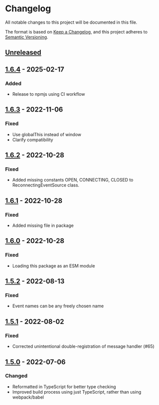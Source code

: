 # Changelog
All notable changes to this project will be documented in this file.

The format is based on [Keep a Changelog](https://keepachangelog.com/en/1.0.0/),
and this project adheres to [Semantic Versioning](https://semver.org/spec/v2.0.0.html).

## [Unreleased]

## [1.6.4] - 2025-02-17
### Added
- Release to npmjs using CI workflow

## [1.6.3] - 2022-11-06
### Fixed
- Use globalThis instead of window
- Clarify compatibility

## [1.6.2] - 2022-10-28
### Fixed
- Added missing constants OPEN, CONNECTING, CLOSED to ReconnectingEventSource class.

## [1.6.1] - 2022-10-28
### Fixed
- Added missing file in package

## [1.6.0] - 2022-10-28
### Fixed
- Loading this package as an ESM module

## [1.5.2] - 2022-08-13
### Fixed
- Event names can be any freely chosen name

## [1.5.1] - 2022-08-02
### Fixed
- Corrected unintentional double-registration of message handler (#65)

## [1.5.0] - 2022-07-06
### Changed
- Reformatted in TypeScript for better type checking
- Improved build process using just TypeScript, rather than using webpack/babel 

[Unreleased]: https://github.com/fanout/reconnecting-eventsource/compare/v1.6.4...HEAD
[1.6.4]: https://github.com/fanout/reconnecting-eventsource/compare/v1.6.3...v1.6.4
[1.6.3]: https://github.com/fanout/reconnecting-eventsource/compare/v1.6.2...v1.6.3
[1.6.2]: https://github.com/fanout/reconnecting-eventsource/compare/v1.6.1...v1.6.2
[1.6.1]: https://github.com/fanout/reconnecting-eventsource/compare/v1.6.0...v1.6.1
[1.6.0]: https://github.com/fanout/reconnecting-eventsource/compare/v1.5.2...v1.6.0
[1.5.2]: https://github.com/fanout/reconnecting-eventsource/compare/v1.5.1...v1.5.2
[1.5.1]: https://github.com/fanout/reconnecting-eventsource/compare/v1.5.0...v1.5.1
[1.5.0]: https://github.com/fanout/reconnecting-eventsource/releases/tag/v1.5.0
